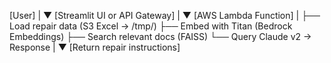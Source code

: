 [User]
   |
   ▼
[Streamlit UI or API Gateway]
   |
   ▼
[AWS Lambda Function]
   |
   ├── Load repair data (S3 Excel → /tmp/)
   ├── Embed with Titan (Bedrock Embeddings)
   ├── Search relevant docs (FAISS)
   └── Query Claude v2 → Response
   |
   ▼
[Return repair instructions]

